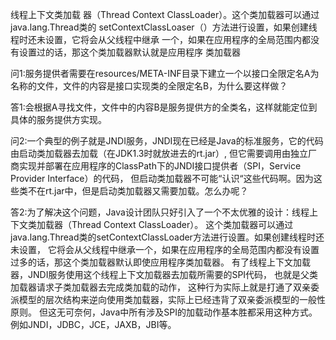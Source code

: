 线程上下文类加载
器（Thread Context ClassLoader）。这个类加载器可以通过java.lang.Thread类的
setContextClassLoaser（）方法进行设置，如果创建线程时还未设置，它将会从父线程中继承
一个，如果在应用程序的全局范围内都没有设置过的话，那这个类加载器默认就是应用程序
类加载器

问1:服务提供者需要在resources/META-INF目录下建立一个以接口全限定名A为名称的文件，文件的内容是接口实现类的全限定名B，为什么要这样做？

答1:会根据A寻找文件，文件中的内容B是服务提供方的全类名，这样就能定位到具体的服务提供方实现。

问2:一个典型的例子就是JNDI服务，JNDI现在已经是Java的标准服务，它的代码由启动类加载器去加载（在JDK1.3时就放进去的rt.jar）,
但它需要调用由独立厂商实现并部署在应用程序的ClassPath下的JNDI接口提供者（SPI，Service Provider Interface）的代码，
但启动类加载器不可能“认识“这些代码啊。因为这些类不在rt.jar中，但是启动类加载器又需要加载。怎么办呢？

答2:为了解决这个问题，Java设计团队只好引入了一个不太优雅的设计：线程上下文类加载器（Thread Context ClassLoader）。
这个类加载器可以通过java.lang.Thread类的setContextClassLoader方法进行设置。如果创建线程时还未设置，
它将会从父线程中继承一个，如果在应用程序的全局范围内都没有设置过多的话，那这个类加载器默认即使应用程序类加载器。 
有了线程上下文加载器，JNDI服务使用这个线程上下文加载器去加载所需要的SPI代码，
也就是父类加载器请求子类加载器去完成类加载的动作，
这种行为实际上就是打通了双亲委派模型的层次结构来逆向使用类加载器，实际上已经违背了双亲委派模型的一般性原则。
但这无可奈何，Java中所有涉及SPI的加载动作基本胜都采用这种方式。例如JNDI，JDBC，JCE，JAXB，JBI等。
